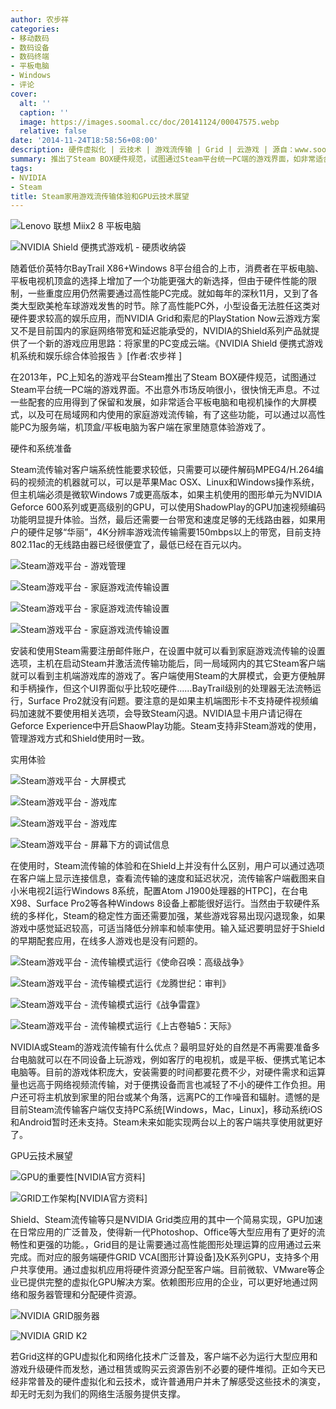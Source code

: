 ```yaml
---
author: 农步祥
categories:
- 移动数码
- 数码设备
- 数码终端
- 平板电脑
- Windows
- 评论
cover:
  alt: ''
  caption: ''
  image: https://images.soomal.cc/doc/20141124/00047575.webp
  relative: false
date: '2014-11-24T18:58:56+08:00'
description: 硬件虚拟化 | 云技术 | 游戏流传输 | Grid | 云游戏 | 源自：www.soomal.com | 版权：原创 |  平均/总评分：10.00/50
summary: 推出了Steam BOX硬件规范，试图通过Steam平台统一PC端的游戏界面，如非常适合平板电脑和电视机操作的大屏模式，以及可在局域网和内使用的家庭游戏流传输，有了这些功能，可以通过以高性能PC为服务端，机顶盒/平板电脑为客户端在家里随意体验游戏了。
tags:
- NVIDIA
- Steam
title: Steam家用游戏流传输体验和GPU云技术展望
---
```


![Lenovo 联想 Miix2 8 平板电脑](https://images.soomal.cc/doc/20131127/00037863_01.webp)



![NVIDIA Shield 便携式游戏机 - 硬质收纳袋](https://images.soomal.cc/doc/20131106/00037063_01.webp)



随着低价英特尔BayTrail X86+Windows 8平台组合的上市，消费者在平板电脑、平板电视机顶盒的选择上增加了一个功能更强大的新选择，但由于硬件性能的限制，一些重度应用仍然需要通过高性能PC完成。就如每年的深秋11月，又到了各类大型欧美枪车球游戏发售的时节。除了高性能PC外，小型设备无法胜任这类对硬件要求较高的娱乐应用，而NVIDIA Grid和索尼的PlayStation Now云游戏方案又不是目前国内的家庭网络带宽和延迟能承受的，NVIDIA的Shield系列产品就提供了一个新的游戏应用思路：将家里的PC变成云端。《NVIDIA Shield 便携式游戏机系统和娱乐综合体验报告 》[作者:农步祥 ]



在2013年，PC上知名的游戏平台Steam推出了Steam BOX硬件规范，试图通过Steam平台统一PC端的游戏界面。不出意外市场反响很小，很快悄无声息。不过一些配套的应用得到了保留和发展，如非常适合平板电脑和电视机操作的大屏模式，以及可在局域网和内使用的家庭游戏流传输，有了这些功能，可以通过以高性能PC为服务端，机顶盒/平板电脑为客户端在家里随意体验游戏了。



硬件和系统准备



Steam流传输对客户端系统性能要求较低，只需要可以硬件解码MPEG4/H.264编码的视频流的机器就可以，可以是苹果Mac OSX、Linux和Windows操作系统，但主机端必须是微软Windows 7或更高版本，如果主机使用的图形单元为NVIDIA Geforce 600系列或更高级别的GPU，可以使用ShadowPlay的GPU加速视频编码功能明显提升体验。当然，最后还需要一台带宽和速度足够的无线路由器，如果用户的硬件足够“华丽”，4K分辨率游戏流传输需要150mbps以上的带宽，目前支持802.11ac的无线路由器已经很便宜了，最低已经在百元以内。



![Steam游戏平台 - 游戏管理](https://images.soomal.cc/doc/20141124/00047576_01.webp)



![Steam游戏平台 - 家庭游戏流传输设置](https://images.soomal.cc/doc/20141124/00047577_01.webp)



![Steam游戏平台 - 家庭游戏流传输设置](https://images.soomal.cc/doc/20141124/00047578_01.webp)



![Steam游戏平台 - 家庭游戏流传输设置](https://images.soomal.cc/doc/20141124/00047579_01.webp)



安装和使用Steam需要注册邮件账户，在设置中就可以看到家庭游戏流传输的设置选项，主机在启动Steam并激活流传输功能后，同一局域网内的其它Steam客户端就可以看到主机端游戏库的游戏了。客户端使用Steam的大屏模式，会更方便触屏和手柄操作，但这个UI界面似乎比较吃硬件……BayTrail级别的处理器无法流畅运行，Surface Pro2就没有问题。要注意的是如果主机端图形卡不支持硬件视频编码加速就不要使用相关选项，会导致Steam闪退。NVIDIA显卡用户请记得在Geforce Experience中开启ShaowPlay功能。Steam支持非Steam游戏的使用，管理游戏方式和Shield使用时一致。



实用体验



![Steam游戏平台 - 大屏模式](https://images.soomal.cc/doc/20141124/00047581_01.webp)



![Steam游戏平台 - 游戏库](https://images.soomal.cc/doc/20141124/00047582_01.webp)



![Steam游戏平台 - 游戏库](https://images.soomal.cc/doc/20141124/00047583_01.webp)



![Steam游戏平台 - 屏幕下方的调试信息](https://images.soomal.cc/doc/20141124/00047585_01.webp)



在使用时，Steam流传输的体验和在Shield上并没有什么区别，用户可以通过选项在客户端上显示连接信息，查看流传输的速度和延迟状况，流传输客户端截图来自小米电视2[运行Windows 8系统，配置Atom J1900处理器的HTPC]，在台电X98、Surface Pro2等各种Windows 8设备上都能很好运行。当然由于软硬件系统的多样化，Steam的稳定性方面还需要加强，某些游戏容易出现闪退现象，如果游戏中感觉延迟较高，可适当降低分辨率和帧率使用。输入延迟要明显好于Shield的早期配套应用，在线多人游戏也是没有问题的。



![Steam游戏平台 - 流传输模式运行《使命召唤：高级战争》](https://images.soomal.cc/doc/20141124/00047584_01.webp)



![Steam游戏平台 - 流传输模式运行《龙腾世纪：审判》](https://images.soomal.cc/doc/20141124/00047586_01.webp)



![Steam游戏平台 - 流传输模式运行《战争雷霆》](https://images.soomal.cc/doc/20141124/00047587_01.webp)



![Steam游戏平台 - 流传输模式运行《上古卷轴5：天际》](https://images.soomal.cc/doc/20141124/00047588_01.webp)



NVIDIA或Steam的游戏流传输有什么优点？最明显好处的自然是不再需要准备多台电脑就可以在不同设备上玩游戏，例如客厅的电视机，或是平板、便携式笔记本电脑等。目前的游戏体积庞大，安装需要的时间都要花费不少，对硬件需求和运算量也远高于网络视频流传输，对于便携设备而言也减轻了不小的硬件工作负担。用户还可将主机放到家里的阳台或某个角落，远离PC的工作噪音和辐射。遗憾的是目前Steam流传输客户端仅支持PC系统[Windows，Mac，Linux]，移动系统iOS和Android暂时还未支持。Steam未来如能实现两台以上的客户端共享使用就更好了。



GPU云技术展望



![GPU的重要性[NVIDIA官方资料]](https://images.soomal.cc/doc/20141124/00047589_01.webp)



![GRID工作架构[NVIDIA官方资料]](https://images.soomal.cc/doc/20141124/00047590_01.webp)



Shield、Steam流传输等只是NVIDIA Grid类应用的其中一个简易实现，GPU加速在日常应用的广泛普及，使得新一代Photoshop、Office等大型应用有了更好的流畅性和更强的功能。，Grid目的是让需要通过高性能图形处理运算的应用通过云来完成。而对应的服务端硬件GRID VCA[图形计算设备]及K系列GPU，支持多个用户共享使用。通过虚拟机应用将硬件资源分配至客户端。目前微软、VMware等企业已提供完整的虚拟化GPU解决方案。依赖图形应用的企业，可以更好地通过网络和服务器管理和分配硬件资源。



![NVIDIA GRID服务器](https://images.soomal.cc/doc/20141124/00047591_01.webp)



![NVIDIA GRID K2](https://images.soomal.cc/doc/20141124/00047592_01.webp)



若Grid这样的GPU虚拟化和网络化技术广泛普及，客户端不必为运行大型应用和游戏升级硬件而发愁，通过租赁或购买云资源告别不必要的硬件堆彻。正如今天已经非常普及的硬件虚拟化和云技术，或许普通用户并未了解感受这些技术的演变，却无时无刻为我们的网络生活服务提供支撑。